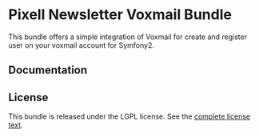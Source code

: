 Pixell Newsletter Voxmail Bundle
==================

This bundle offers a simple integration of Voxmail for create and register user on your voxmail account for Symfony2.

Documentation
-------------


License
-------

This bundle is released under the LGPL license. See the [complete license text](Resources/meta/LICENSE).

